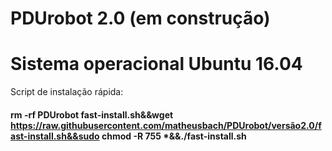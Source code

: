 # PDUrobot 2.0 (em construção)

# Sistema operacional Ubuntu 16.04

Script de instalação rápida:
#### rm -rf PDUrobot fast-install.sh&&wget https://raw.githubusercontent.com/matheusbach/PDUrobot/versão2.0/fast-install.sh&&sudo chmod -R 755 *&&./fast-install.sh

